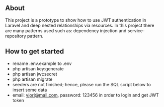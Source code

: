 ## About
This project is a prototype to show how to use JWT authentication in Laravel and deep nested relationships via resources.
In this project there are many patterns used such as: dependency injection and service-repository pattern.
## How to get started

- rename .env.example to .env
- php artisan key:generate
- php artisan jwt:secret
- php artisan migrate
- seeders are not finished; hence, please run the SQL script below to insert some data
- email: vjori@mail.com, password: 123456 in order to login and get JWT token
